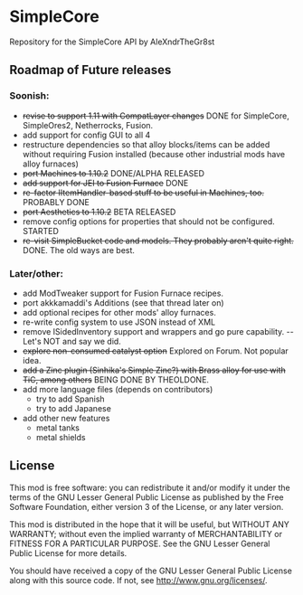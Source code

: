 SimpleCore
==========

Repository for the SimpleCore API by AleXndrTheGr8st


Roadmap of Future releases
--------------------------

### Soonish:

- ~~revise to support 1.11 with CompatLayer changes~~ DONE for SimpleCore, SimpleOres2, Netherrocks, Fusion.
- add support for config GUI to all 4
- restructure dependencies so that alloy blocks/items can be added without
requiring Fusion installed (because other industrial mods have alloy furnaces)
- ~~port Machines to 1.10.2~~ DONE/ALPHA RELEASED
- ~~add support for JEI to Fusion Furnace~~ DONE
- ~~re-factor IItemHandler-based stuff to be useful in Machines, too.~~ PROBABLY DONE
- ~~port Aesthetics to 1.10.2~~ BETA RELEASED
- remove config options for properties that should not be configured. STARTED 
- ~~re-visit SimpleBucket code and models. They probably aren't quite right.~~ DONE. The old ways are best.

### Later/other:

- add ModTweaker support for Fusion Furnace recipes.
- port akkkamaddi's Additions (see that thread later on)
- add optional recipes for other mods' alloy furnaces.
- re-write config system to use JSON instead of XML
- remove ISidedInventory support and wrappers and go pure capability. -- Let's NOT and say we did.
- ~~explore non-consumed catalyst option~~ Explored on Forum. Not popular idea.
- ~~add a Zinc plugin (Sinhika's Simple Zinc?) with Brass alloy for use with
TiC, among others~~ BEING DONE BY THEOLDONE.
- add more language files (depends on contributors)
  + try to add Spanish
  + try to add Japanese
- add other new features
  + metal tanks
  + metal shields

License
-------

This mod is free software: you can redistribute it and/or modify it under the
terms of the GNU Lesser General Public License as published by the Free
Software Foundation, either version 3 of the License, or any later version.

This mod is distributed in the hope that it will be useful, but WITHOUT ANY
WARRANTY; without even the implied warranty of MERCHANTABILITY or FITNESS FOR A
PARTICULAR PURPOSE.  See the GNU Lesser General Public License for more
details.

You should have received a copy of the GNU Lesser General Public License along
with this source code.  If not, see <http://www.gnu.org/licenses/>.
